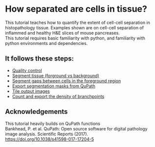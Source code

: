 # How separated are cells in tissue? 
This tutorial teaches how to quantify the extent of cell-cell separation in histopathology tissue. 
Examples shown are on cell-cell separation of inflammed and healthy H&E slices of mouse pancreases.  
This tutorial requires basic familiarity with python, and familiarity with python environments and dependencies.  


## It follows these steps: 
- [Quality control](./0_Quality_ctrl.ipynb)  
- [Segment tissue (forground vs background)](./1_Segment_tissue.ipynb)  
- [Segment gaps between cells in the foreground region](./2_Segment_gaps.ipynb)   
- [Export segmentation masks from QuPath](./3_Export_segmentation.ipynb)  
- [Tile output images](./4_Tile_images.ipynb)  
- [Count and export the density of branchpoints](./5_Count_branchpoints.ipynb)  
    


## Acknowledgements  
This tutorial heavily builds on QuPath functions  
Bankhead, P. et al. QuPath: Open source software for digital pathology image analysis. Scientific Reports (2017).  
https://doi.org/10.1038/s41598-017-17204-5 

